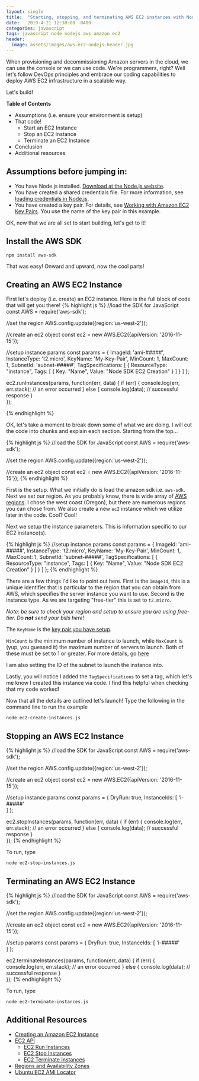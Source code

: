 ```yaml
---
layout: single
title:  "Starting, stopping, and terminating AWS EC2 instances with Node.js"
date:   2019-4-21 12:30:00 -0400
categories: javascript
tags: javascript node nodejs aws amazon ec2
header:
  image: assets/images/aws-ec2-nodejs-header.jpg
---
```

When provisioning and decommissioning Amazon servers in the cloud, we can use the console or we can use code. We're programmers, right? Well let's follow DevOps principles and embrace our coding capabilities to deploy AWS EC2 infrastructure in a scalable way.

Let's build!

**Table of Contents**
- Assumptions (i.e. ensure your environment is setup)
- That code!
  - Start an EC2 Instance
  - Stop an EC2 Instance
  - Terminate an EC2 Instance
- Conclusion
- Additional resources  

## Assumptions before jumping in:
- You have Node.js installed. [Download at the Node.js website](https://nodejs.org/en/).
- You have created a shared credentials file. For more information, see [loading credentials in Node.js](https://docs.aws.amazon.com/sdk-for-javascript/v2/developer-guide/loading-node-credentials-shared.html).
- You have created a key pair.  For details, see [Working with Amazon EC2 Key Pairs](https://docs.aws.amazon.com/sdk-for-javascript/v2/developer-guide/ec2-example-key-pairs.html). You use the name of the key pair in this example.

OK, now that we are all set to start building, let's get to it!

## Install the AWS SDK
```
npm install aws-sdk
```

That was easy! Onward and upward, now the cool parts!

## Creating an AWS EC2 Instance
First let's  deploy (i.e. create) an EC2 instance.  Here is the full block of code that will get you there!
{% highlight js %}
//load the SDK for JavaScript
const AWS = require('aws-sdk');

//set the region
AWS.config.update({region:'us-west-2'});

//create an ec2 object
const ec2 = new AWS.EC2({apiVersion: '2016-11-15'});

//setup instance params
const params = {
  ImageId: 'ami-#####',
  InstanceType: 't2.micro',
  KeyName: 'My-Key-Pair',
  MinCount: 1,
  MaxCount: 1,
  SubnetId: 'subnet-#####',
  TagSpecifications: [
    {
      ResourceType: "instance",
      Tags: [
        {
          Key: "Name",
          Value: "Node SDK EC2 Creation"
        }
      ]
    }
  ]
};

ec2.runInstances(params, function(err, data) {
  if (err) {
    console.log(err, err.stack); // an error occurred
  } else {
    console.log(data);           // successful response
  }  
});

{% endhighlight %}

OK, let's take a moment to break down some of what we are doing.  I will cut the code into chunks and explain each section. Starting from the top...

{% highlight js %}
//load the SDK for JavaScript
const AWS = require('aws-sdk');

//set the region
AWS.config.update({region:'us-west-2'});

//create an ec2 object
const ec2 = new AWS.EC2({apiVersion: '2016-11-15'});
{% endhighlight %}

First is the setup. What we initially do is load the amazon sdk i.e. `aws-sdk`. Next we set our region. As you probably know, there is wide array of [AWS regions](https://docs.aws.amazon.com/general/latest/gr/rande.html). I chose the west coast (Oregon), but there are numerous regions you can chose from.  We also create a new `ec2` instance which we utilize later in the code. Cool? Cool!

Next we setup the instance parameters. This is information specific to our EC2 instance(s).

{% highlight js %}
//setup instance params
const params = {
  ImageId: 'ami-#####',
  InstanceType: 't2.micro',
  KeyName: 'My-Key-Pair',
  MinCount: 1,
  MaxCount: 1,
  SubnetId: 'subnet-#####',
  TagSpecifications: [
    {
      ResourceType: "instance",
      Tags: [
        {
          Key: "Name",
          Value: "Node SDK EC2 Creation"
        }
      ]
    }
  ]
};
{% endhighlight %}

There are a few things I'd like to point out here. First is the `ImageId`, this is a unique identifier that is particular to the region that you can obtain from AWS, which specifies the server instance you want to use. Second is the instance type. As we are targeting "free-tier" this is set to `t2.micro`.

_Note: be sure to check your region and setup to ensure you are using free-tier. Do **not** send your bills here!_

The `KeyName` is the [key pair you have setup]((https://docs.aws.amazon.com/sdk-for-javascript/v2/developer-guide/ec2-example-key-pairs.html)
).

`MinCount` is the minimum number of instance to launch, while `MaxCount` is (yup, you guessed it) the maximum number of servers to launch. Both of these must be set to 1 or greater. For more details, go [here](https://aws.amazon.com/ec2/faqs/#How_many_instances_can_I_run_in_Amazon_EC2)

I am also setting the ID of the subnet to launch the instance into.

Lastly, you will notice I added the `TagSpecifications` to set a tag, which let's me know I created this instance via code. I find this helpful when checking that my code worked!  

Now that all the details are outlined let's launch! Type the following in the command line to run the example
```
node ec2-create-instances.js
```

## Stopping an AWS EC2 Instance
{% highlight js %}
//load the SDK for JavaScript
const AWS = require('aws-sdk');

//set the region
AWS.config.update({region:'us-west-2'});

//create an ec2 object
const ec2 = new AWS.EC2({apiVersion: '2016-11-15'});

//setup instance params
const params = {
  DryRun: true,
  InstanceIds: [
    'i-#####'    
  ]
};

ec2.stopInstances(params, function(err, data) {
  if (err) {
    console.log(err, err.stack); // an error occurred
  } else {
    console.log(data);           // successful response
  }  
});
{% endhighlight %}

To run, type
```
node ec2-stop-instances.js
```

## Terminating an AWS EC2 Instance
{% highlight js %}
//load the SDK for JavaScript
const AWS = require('aws-sdk');

//set the region
AWS.config.update({region:'us-west-2'});

//create an ec2 object
const ec2 = new AWS.EC2({apiVersion: '2016-11-15'});

//setup params
const params = {
  DryRun: true,
  InstanceIds: [
    'i-#####'    
  ]
};

ec2.terminateInstances(params, function(err, data) {
  if (err) {
    console.log(err, err.stack); // an error occurred
  } else {
    console.log(data);           // successful response
  }  
});
{% endhighlight %}

To run, type
```
node ec2-terminate-instances.js
```

## Additional Resources
- [Creating an Amazon EC2 Instance](https://docs.aws.amazon.com/sdk-for-javascript/v2/developer-guide/ec2-example-creating-an-instance.html)
- [EC2 API](https://docs.aws.amazon.com/AWSJavaScriptSDK/latest/AWS/EC2.html)
  - [EC2 Run Instances](https://docs.aws.amazon.com/AWSJavaScriptSDK/latest/AWS/EC2.html#runInstances-property)
  - [EC2 Stop Instances](https://docs.aws.amazon.com/AWSJavaScriptSDK/latest/AWS/EC2.html#stopInstances-property)
  - [EC2 Terminate Instances](https://docs.aws.amazon.com/AWSJavaScriptSDK/latest/AWS/EC2.html#terminateInstances-property)
- [Regions and Availability Zones](https://docs.aws.amazon.com/AmazonRDS/latest/UserGuide/Concepts.RegionsAndAvailabilityZones.html)
- [Ubuntu EC2 AMI Locator](https://cloud-images.ubuntu.com/locator/ec2/)
